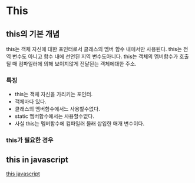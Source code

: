 # This

## this의 기본 개념

this는 객체 자신에 대한 포인터로서 클래스의 멤버 함수 내에서만 사용된다. this는 전역 변수도 아니고 함수 내에 선언된 지역 변수도아니다. this는 객체의 멤버함수가 호출될 때 컴파일러에 의해 보이지않게 전달된는 객체에대한 주소.

### 특징

* this는 객체 자신을 가리키는 포인터.
* 객체마다 있다.
* 클래스의 멤버함수에서느 사용할수없다.
* static 멤버함수에서는 사용할수없다.
* 사실 this는 멤버함수에 컴파일러 몰래 삽입한 매개 변수이다.



### this가 필요한 경우



## this in javascript

[this javascript](<https://blueshw.github.io/2018/03/12/this/>)